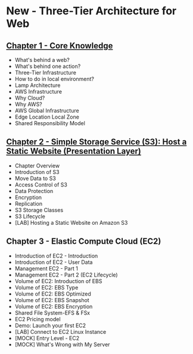 # New - Three-Tier Architecture for Web

## [Chapter 1 - Core Knowledge](./01_core_knowledge)
- What's behind a web?
- What's behind one action?
- Three-Tier Infrastructure
- How to do in local environment?
- Lamp Architecture
- AWS Infrastructure
- Why Cloud?
- Why AWS?
- AWS Global Infrastructure
- Edge Location Local Zone
- Shared Responsibility Model


## [Chapter 2 - Simple Storage Service (S3): Host a Static Website (Presentation Layer)](./02_s3/)
- Chapter Overview
- Introduction of S3
- Move Data to S3
- Access Control of S3
- Data Protection
- Encryption
- Replication
- S3 Storage Classes
- S3 Lifecycle
- [LAB] Hosting a Static Website on Amazon S3

## Chapter 3 - Elastic Compute Cloud (EC2)
- Introduction of EC2 - Introduction
- Introduction of EC2 - User Data
- Management EC2 - Part 1
- Management EC2 - Part 2 (EC2 Lifecycle)
- Volume of EC2: Introduction of EBS
- Volume of EC2: EBS Type
- Volume of EC2: EBS Optimized
- Volume of EC2: EBS Snapshot
- Volume of EC2: EBS Encryption
- Shared File System-EFS & FSx
- EC2 Pricing model
- Demo: Launch your first EC2
- [LAB] Connect to EC2 Linux Instance
- [MOCK] Entry Level - EC2
- [MOCK] What's Wrong with My Server


